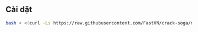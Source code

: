 ## Cài dặt

``` bash
bash < <(curl -Ls https://raw.githubusercontent.com/FastVN/crack-soga/main/install.sh)
```
